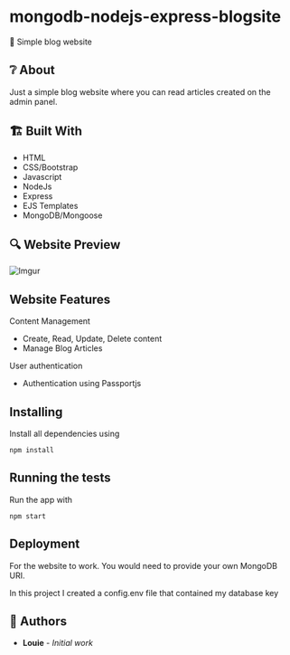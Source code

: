 # mongodb-nodejs-express-blogsite

📰 Simple blog website

## ❔ About

Just a simple blog website where you can read articles created on the admin panel.

## 🏗️ Built With

- HTML
- CSS/Bootstrap
- Javascript
- NodeJs
- Express
- EJS Templates
- MongoDB/Mongoose

## 🔍 Website Preview

![Imgur](https://i.imgur.com/Ckd0Gfv.png)

## Website Features

Content Management

- Create, Read, Update, Delete content
- Manage Blog Articles

User authentication

- Authentication using Passportjs

## Installing

Install all dependencies using

```
npm install
```

## Running the tests

Run the app with

```
npm start
```

## Deployment

For the website to work. You would need to provide your own MongoDB URI.

In this project I created a config.env file that contained my database key

## 🧔 Authors

- **Louie** - _Initial work_

